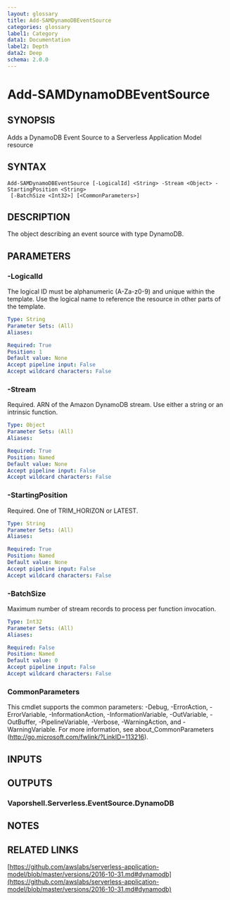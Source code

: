 ```yaml
---
layout: glossary
title: Add-SAMDynamoDBEventSource
categories: glossary
label1: Category
data1: Documentation
label2: Depth
data2: Deep
schema: 2.0.0
---
```


# Add-SAMDynamoDBEventSource

## SYNOPSIS
Adds a DynamoDB Event Source to a Serverless Application Model resource

## SYNTAX

```
Add-SAMDynamoDBEventSource [-LogicalId] <String> -Stream <Object> -StartingPosition <String>
 [-BatchSize <Int32>] [<CommonParameters>]
```

## DESCRIPTION
The object describing an event source with type DynamoDB.

## PARAMETERS

### -LogicalId
The logical ID must be alphanumeric (A-Za-z0-9) and unique within the template.
Use the logical name to reference the resource in other parts of the template.

```yaml
Type: String
Parameter Sets: (All)
Aliases:

Required: True
Position: 1
Default value: None
Accept pipeline input: False
Accept wildcard characters: False
```

### -Stream
Required.
ARN of the Amazon DynamoDB stream.
Use either a string or an intrinsic function.

```yaml
Type: Object
Parameter Sets: (All)
Aliases:

Required: True
Position: Named
Default value: None
Accept pipeline input: False
Accept wildcard characters: False
```

### -StartingPosition
Required.
One of TRIM_HORIZON or LATEST.

```yaml
Type: String
Parameter Sets: (All)
Aliases:

Required: True
Position: Named
Default value: None
Accept pipeline input: False
Accept wildcard characters: False
```

### -BatchSize
Maximum number of stream records to process per function invocation.

```yaml
Type: Int32
Parameter Sets: (All)
Aliases:

Required: False
Position: Named
Default value: 0
Accept pipeline input: False
Accept wildcard characters: False
```

### CommonParameters
This cmdlet supports the common parameters: -Debug, -ErrorAction, -ErrorVariable, -InformationAction, -InformationVariable, -OutVariable, -OutBuffer, -PipelineVariable, -Verbose, -WarningAction, and -WarningVariable.
For more information, see about_CommonParameters (http://go.microsoft.com/fwlink/?LinkID=113216).

## INPUTS

## OUTPUTS

### Vaporshell.Serverless.EventSource.DynamoDB

## NOTES

## RELATED LINKS

[https://github.com/awslabs/serverless-application-model/blob/master/versions/2016-10-31.md#dynamodb](https://github.com/awslabs/serverless-application-model/blob/master/versions/2016-10-31.md#dynamodb)

